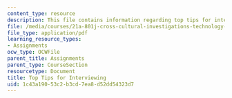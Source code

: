 ```yaml
---
content_type: resource
description: This file contains information regarding top tips for interviewing.
file: /media/courses/21a-801j-cross-cultural-investigations-technology-and-development-fall-2012/1c43a19053c2b3cd7ea8d52dd54323d7_MIT21A_801JF12_TopTipInt.pdf
file_type: application/pdf
learning_resource_types:
- Assignments
ocw_type: OCWFile
parent_title: Assignments
parent_type: CourseSection
resourcetype: Document
title: Top Tips for Interviewing
uid: 1c43a190-53c2-b3cd-7ea8-d52dd54323d7
---
```

